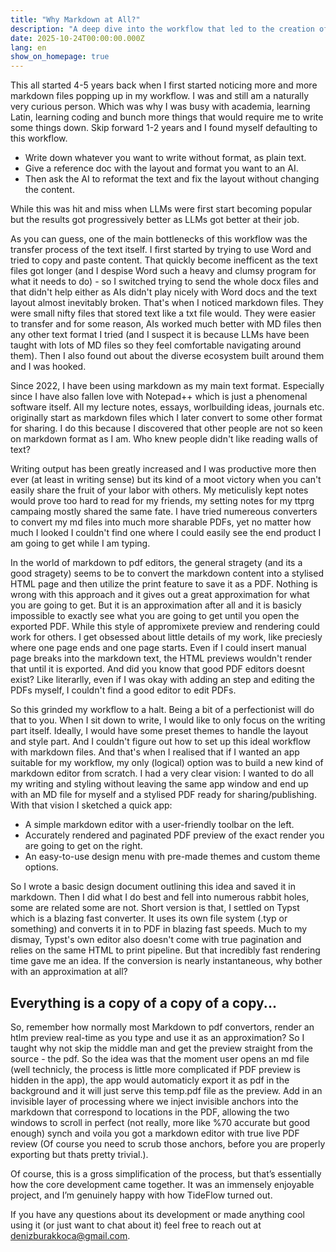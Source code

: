 ```yaml
---
title: "Why Markdown at All?"
description: "A deep dive into the workflow that led to the creation of Tideflow, a Markdown to PDF editor."
date: 2025-10-24T00:00:00.000Z
lang: en
show_on_homepage: true
---
```


This all started 4-5 years back when I first started noticing more and more markdown files popping up in my workflow. I was and still am a naturally very curious person. Which was why I was busy with academia, learning Latin, learning coding and bunch more things that would require me to write some things down. Skip forward 1-2 years and I found myself defaulting to this workflow.

- Write down whatever you want to write without format, as plain text.
- Give a reference doc with the layout and format you want to an AI.
- Then ask the AI to reformat the text and fix the layout without changing the content.

While this was hit and miss when LLMs were first start becoming popular but the results got progressively better as LLMs got better at their job. 

As you can guess, one of the main bottlenecks of this workflow was the transfer process of the text itself. I first started by trying to use Word and tried to copy and paste content. That quickly become inefficent as the text files got longer (and I despise Word such a heavy and clumsy program for what it needs to do) - so I switched trying to send the whole docx files and that didn't help either as AIs didn't play nicely with Word docs and  the text layout almost inevitably broken. That's when I noticed markdown files. They were small nifty files that stored text like a txt file would. They were easier to transfer and for some reason, AIs worked much better with MD files then any other text format I tried (and I suspect it is because LLMs have been taught with lots of MD files so they feel comfortable navigating around them). Then I also found out about the diverse ecosystem built around them and I was hooked. 

Since 2022, I have been using markdown as my main text format. Especially since I have also fallen love with Notepad++ which is just a phenomenal software itself. All my lecture notes, essays, worlbuilding ideas, journals etc. originally start as markdown files which I later convert to some other format for sharing. I do this because I discovered that other people are not so keen on markdown format as I am. Who knew people didn't like reading walls of text? 

Writing output has been greatly increased and I was productive more then ever (at least in writing sense) but its kind of a moot victory when you can't easily share the fruit of your labor with others. My meticulisly kept notes would prove too hard to read for my friends, my setting notes for my ttprg campaing mostly shared the same fate. I have tried numereous converters to convert my md files into much more sharable PDFs, yet no matter how much I looked I couldn't find one where I could easily see the end product I am going to get while I am typing.

In the world of markdown to pdf editors, the general stragety (and its a good stragety) seems to be to convert the markdown content into a stylised HTML page and then utilize the print feature to save it as a PDF. Nothing is wrong with this approach and it gives out a great approximation for what you are going to get. But it is an approximation after all and it is basicly impossible to exactly see what you are going to get until you open the exported PDF. While this style of appromixete preview and rendering could work for others. I get obsessed about little details of my work, like preciesly where one page ends and one page starts. Even if I could insert manual page breaks into the markdown text, the HTML previews wouldn't render that until it is exported. And did you know that good PDF editors doesnt exist? Like literarlly, even if I was okay with adding an step and editing the PDFs myself, I couldn't find a good editor to edit PDFs.

So this grinded my workflow to a halt. Being a bit of a perfectionist will do that to you. When I sit down to write, I would like to only focus on the writing part itself. Ideally, I would have some preset themes to handle the layout and style part. And I couldn't figure out how to set up this ideal workflow with markdown files. And that's when I realised that if I wanted an app suitable for my workflow, my only (logical) option was to build a new kind of markdown editor from scratch. I had a very clear vision: I wanted to do all my writing and styling without leaving the same app window and end up with an MD file for myself and a stylised PDF ready for sharing/publishing. With that vision I sketched a quick app:

- A simple markdown editor with a user-friendly toolbar on the left.
- Accurately rendered and paginated PDF preview of the exact render you are going to get on the right.
- An easy-to-use design menu with pre-made themes and custom theme options.

So I wrote a basic design document outlining this idea and saved it in markdown. Then I did what I do best and fell into numerous rabbit holes, some are related some are not. Short version is that, I settled on Typst which is a blazing fast converter. It uses its own file system (.typ or something) and converts it in to PDF in blazing fast speeds. Much to my dismay, Typst's own editor also doesn't come with true pagination and relies on the same HTML to print pipeline. But that incredibly fast rendering time gave me an idea. If the conversion is nearly instantaneous, why bother with an approximation at all?

## Everything is a copy of a copy of a copy...

So, remember how normally most Markdown to pdf convertors, render an htlm preview real-time as you type and use it as an approximation? So I taught why not skip the middle man and get the preview straight from the source - the pdf. So the idea was that the moment user opens an md file (well technicly, the process is little more complicated if PDF preview is hidden in the app), the app would automaticly export it as pdf in the background and it will just serve this temp.pdf file as the preview. Add in an invisible layer of processing where we inject invisible anchors into the markdown that correspond to locations in the PDF, allowing the two windows to scroll in perfect (not really, more like %70 accurate but good enough) synch and voila you got a markdown editor with true live PDF review (Of course you need to scrub those anchors, before you are properly exporting but thats pretty trivial.). 

Of course, this is a gross simplification of the process, but that’s essentially how the core development came together. It was an immensely enjoyable project, and I’m genuinely happy with how TideFlow turned out.

If you have any questions about its development or made anything cool using it (or just want to chat about it) feel free to reach out at denizburakkoca@gmail.com.
